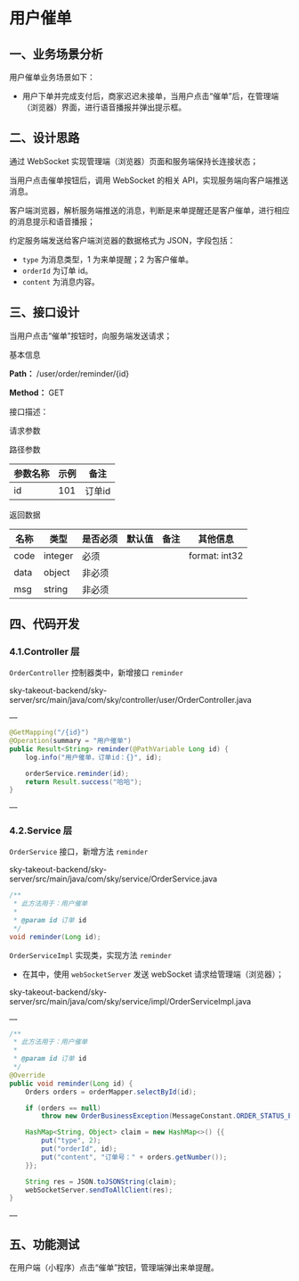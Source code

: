 # 用户催单

## 一、业务场景分析

用户催单业务场景如下：

- 用户下单并完成支付后，商家迟迟未接单，当用户点击“催单”后，在管理端（浏览器）界面，进行语音播报并弹出提示框。

## 二、设计思路

通过 WebSocket 实现管理端（浏览器）页面和服务端保持长连接状态；

当用户点击催单按钮后，调用 WebSocket 的相关 API，实现服务端向客户端推送消息。

客户端浏览器，解析服务端推送的消息，判断是来单提醒还是客户催单，进行相应的消息提示和语音播报；

约定服务端发送给客户端浏览器的数据格式为 JSON，字段包括：

- `type` 为消息类型，1 为来单提醒；2 为客户催单。
- `orderId` 为订单 id。
- `content` 为消息内容。

## 三、接口设计

当用户点击“催单”按钮时，向服务端发送请求；

基本信息

**Path：** /user/order/reminder/{id}

**Method：** GET

接口描述：

请求参数

路径参数

| 参数名称 | 示例 | 备注   |
| -------- | ---- | ------ |
| id       | 101  | 订单id |

返回数据

| 名称 | 类型    | 是否必须 | 默认值 | 备注 | 其他信息      |
| ---- | ------- | -------- | ------ | ---- | ------------- |
| code | integer | 必须     |        |      | format: int32 |
| data | object  | 非必须   |        |      |               |
| msg  | string  | 非必须   |        |      |               |

## 四、代码开发

### 4.1.Controller 层

`OrderController` 控制器类中，新增接口 `reminder`

sky-takeout-backend/sky-server/src/main/java/com/sky/controller/user/OrderController.java

```java
……

@GetMapping("/{id}")
@Operation(summary = "用户催单")
public Result<String> reminder(@PathVariable Long id) {
    log.info("用户催单，订单id：{}", id);

    orderService.reminder(id);
    return Result.success("哈哈");
}

……
```

### 4.2.Service 层

`OrderService` 接口，新增方法 `reminder`

sky-takeout-backend/sky-server/src/main/java/com/sky/service/OrderService.java

```java
/**
 * 此方法用于：用户催单
 *
 * @param id 订单 id
 */
void reminder(Long id);
```

`OrderServiceImpl` 实现类，实现方法 `reminder`

- 在其中，使用 `webSocketServer` 发送 webSocket 请求给管理端（浏览器）；

sky-takeout-backend/sky-server/src/main/java/com/sky/service/impl/OrderServiceImpl.java

```java
……

/**
 * 此方法用于：用户催单
 *
 * @param id 订单 id
 */
@Override
public void reminder(Long id) {
    Orders orders = orderMapper.selectById(id);

    if (orders == null)
        throw new OrderBusinessException(MessageConstant.ORDER_STATUS_ERROR);

    HashMap<String, Object> claim = new HashMap<>() {{
        put("type", 2);
        put("orderId", id);
        put("content", "订单号：" + orders.getNumber());
    }};

    String res = JSON.toJSONString(claim);
    webSocketServer.sendToAllClient(res);
}

……
```

## 五、功能测试

在用户端（小程序）点击“催单”按钮，管理端弹出来单提醒。
